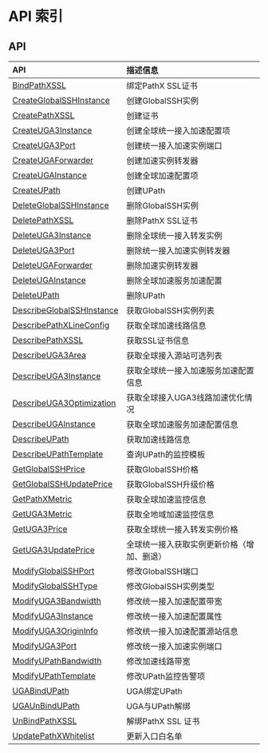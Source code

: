 # API 索引

## API

| API | 描述信息 |
|:---|:---|
|[BindPathXSSL](api/pathx-api/bind_path_xssl)|绑定PathX SSL证书|
|[CreateGlobalSSHInstance](api/pathx-api/create_global_ssh_instance)|创建GlobalSSH实例|
|[CreatePathXSSL](api/pathx-api/create_path_xssl)|创建证书|
|[CreateUGA3Instance](api/pathx-api/create_uga3_instance)|创建全球统一接入加速配置项|
|[CreateUGA3Port](api/pathx-api/create_uga3_port)|创建统一接入加速实例端口|
|[CreateUGAForwarder](api/pathx-api/create_uga_forwarder)|创建加速实例转发器|
|[CreateUGAInstance](api/pathx-api/create_uga_instance)|创建全球加速配置项|
|[CreateUPath](api/pathx-api/create_upath)|创建UPath|
|[DeleteGlobalSSHInstance](api/pathx-api/delete_global_ssh_instance)|删除GlobalSSH实例|
|[DeletePathXSSL](api/pathx-api/delete_path_xssl)|删除PathX SSL证书|
|[DeleteUGA3Instance](api/pathx-api/delete_uga3_instance)|删除全球统一接入转发实例|
|[DeleteUGA3Port](api/pathx-api/delete_uga3_port)|删除统一接入加速实例转发器|
|[DeleteUGAForwarder](api/pathx-api/delete_uga_forwarder)|删除加速实例转发器|
|[DeleteUGAInstance](api/pathx-api/delete_uga_instance)|删除全球加速服务加速配置|
|[DeleteUPath](api/pathx-api/delete_upath)|删除UPath|
|[DescribeGlobalSSHInstance](api/pathx-api/describe_global_ssh_instance)|获取GlobalSSH实例列表|
|[DescribePathXLineConfig](api/pathx-api/describe_path_x_line_config)|获取全球加速线路信息|
|[DescribePathXSSL](api/pathx-api/describe_path_xssl)|获取SSL证书信息|
|[DescribeUGA3Area](api/pathx-api/describe_uga3_area)|获取全球接入源站可选列表|
|[DescribeUGA3Instance](api/pathx-api/describe_uga3_instance)|获取全球统一接入加速服务加速配置信息|
|[DescribeUGA3Optimization](api/pathx-api/describe_uga3_optimization)|获取全球接入UGA3线路加速优化情况|
|[DescribeUGAInstance](api/pathx-api/describe_uga_instance)|获取全球加速服务加速配置信息|
|[DescribeUPath](api/pathx-api/describe_upath)|获取加速线路信息|
|[DescribeUPathTemplate](api/pathx-api/describe_upath_template)|查询UPath的监控模板|
|[GetGlobalSSHPrice](api/pathx-api/get_global_ssh_price)|获取GlobalSSH价格|
|[GetGlobalSSHUpdatePrice](api/pathx-api/get_global_ssh_update_price)|获取GlobalSSH升级价格|
|[GetPathXMetric](api/pathx-api/get_path_x_metric)|获取全球加速监控信息|
|[GetUGA3Metric](api/pathx-api/get_uga3_metric)|获取全地域加速监控信息|
|[GetUGA3Price](api/pathx-api/get_uga3_price)|获取全球统一接入转发实例价格|
|[GetUGA3UpdatePrice](api/pathx-api/get_uga3_update_price)|全球统一接入获取实例更新价格（增加、删退）|
|[ModifyGlobalSSHPort](api/pathx-api/modify_global_ssh_port)|修改GlobalSSH端口|
|[ModifyGlobalSSHType](api/pathx-api/modify_global_ssh_type)|修改GlobalSSH实例类型|
|[ModifyUGA3Bandwidth](api/pathx-api/modify_uga3_bandwidth)|修改统一接入加速配置带宽|
|[ModifyUGA3Instance](api/pathx-api/modify_uga3_instance)|修改统一接入加速配置属性|
|[ModifyUGA3OriginInfo](api/pathx-api/modify_uga3_origin_info)|修改统一接入加速配置源站信息|
|[ModifyUGA3Port](api/pathx-api/modify_uga3_port)|修改统一接入加速实例端口|
|[ModifyUPathBandwidth](api/pathx-api/modify_upath_bandwidth)|修改加速线路带宽|
|[ModifyUPathTemplate](api/pathx-api/modify_upath_template)|修改UPath监控告警项|
|[UGABindUPath](api/pathx-api/uga_bind_upath)|UGA绑定UPath|
|[UGAUnBindUPath](api/pathx-api/uga_un_bind_upath)|UGA与UPath解绑|
|[UnBindPathXSSL](api/pathx-api/un_bind_path_xssl)|解绑PathX SSL 证书|
|[UpdatePathXWhitelist](api/pathx-api/update_path_x_whitelist)|更新入口白名单|
